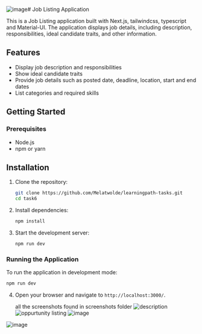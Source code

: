 ![image](https://github.com/user-attachments/assets/8cbed7d4-9c93-4bf6-b0c1-80276851dccf)# Job Listing Application

This is a Job Listing application built with Next.js, tailwindcss, typescript and Material-UI. The application displays job details, including description, responsibilities, ideal candidate traits, and other information.

## Features

- Display job description and responsibilities
- Show ideal candidate traits
- Provide job details such as posted date, deadline, location, start and end dates
- List categories and required skills

## Getting Started

### Prerequisites

- Node.js
- npm or yarn

## Installation

1. Clone the repository:
    ```sh
    git clone https://github.com/Melatwolde/learningpath-tasks.git
    cd task6
    ```

2. Install dependencies:
    ```sh
    npm install
    ```

3. Start the development server:
    ```sh
    npm run dev
    ```


### Running the Application

To run the application in development mode:

```sh
npm run dev
 ```

4. Open your browser and navigate to `http://localhost:3000/`.

   all the screenshots found in screenshots folder
![description](../task6/screenshots/listing.png)
![oppurtunity listing](../task6/screenshots/jobdescription.png)
![image](https://github.com/user-attachments/assets/33a0eae3-65c0-4a0d-80f3-d7428f40ad46)



![image](https://github.com/user-attachments/assets/58f4864d-51b0-4180-9b21-268d538fafc6)
